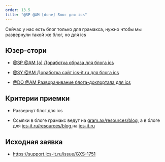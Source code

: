 ```yaml
---
order: 13.5
title: "@SP @AM [done] Блог для ics"
---
```


Сейчас у нас есть блог только для грамакса, нужно чтобы мы развернули такой же блог, но для ics

## Юзер-стори

-  [@SP @AM \[a\] Доработка образа для блога ics](./../../../may-2024/blog-dlya-ics/sp-am-blog-ics.md)

-  [@SY @AM Доработка сайт ics-it.ru для блога ics](./../../../may-2024/blog-dlya-ics/sy-am-dorabotka-sayt-ics-it-ru-dlya-bloga-ics.md)

-  [@DO @AM Разворачивание блога-докпортала для ics](./../../../may-2024/blog-dlya-ics/do-razvorachivanie-bloga-dokportala-dlya-ics.md)

## Критерии приемки

-  Развернут блог для ics

-  Ссылки в блоге грамакс ведут на [gram.ax/resources/blog](https://gram.ax/resources/blog), а в блоге для [ics-it.ru/resources/blog ](https://ics-it.ru/resources/blog)на [ics-it.ru](https://ics-it.ru)

## Исходная заявка

-  <https://support.ics-it.ru/issue/GXS-1751>